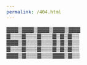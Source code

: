 ```yaml
---
permalink: /404.html
---
```


⁠▓⁠▓⁠▓⁠▒⁠▓⁠▓⁠▓⁠▒⁠▓⁠▓⁠▓⁠▒⁠▓⁠▓⁠▓⁠▒⁠▓⁠▓⁠▓  
⁠▓⁠▒⁠▒⁠▒⁠▓⁠▒⁠▒⁠▒⁠▓⁠▒⁠▒⁠▒⁠▓⁠▒⁠▓⁠▒⁠▓⁠▒⁠▒  
⁠▓⁠▓⁠▓⁠▒⁠▓⁠▒⁠▒⁠▒⁠▓⁠▒⁠▒⁠▒⁠▓⁠▒⁠▓⁠▒⁠▓⁠▒⁠▒  
⁠▓⁠▒⁠▒⁠▒⁠▓⁠▒⁠▒⁠▒⁠▓⁠▒⁠▒⁠▒⁠▓⁠▒⁠▓⁠▒⁠▓⁠▒⁠▒  
⁠▓⁠▓⁠▓⁠▒⁠▓⁠▒⁠▒⁠▒⁠▓⁠▒⁠▒⁠▒⁠▓⁠▓⁠▓⁠▒⁠▓⁠▒⁠▒

